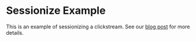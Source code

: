 # Sessionize Example

This is an example of sessionizing a clickstream.  See our [blog post](http://data.linkedin.com/blog/2013/01/datafu-the-wd-40-of-big-data) for more details.